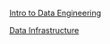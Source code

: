 [Intro to Data Engineering](/tinyschool/engineering/data-engineering/intro-to-data-engineering)

[Data Infrastructure](/tinyschool/engineering/data-engineering/data-infrastructure)